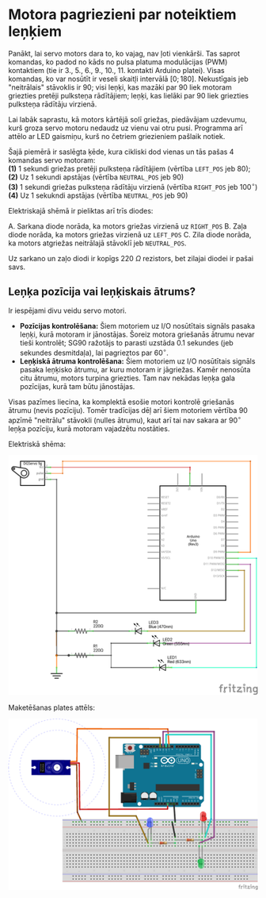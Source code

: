 # Motora pagriezieni par noteiktiem leņķiem

Panākt, lai servo motors dara to, ko vajag, nav ļoti vienkārši. 
Tas saprot komandas, ko padod no kāds no pulsa platuma modulācijas (PWM) kontaktiem 
(tie ir 3., 5., 6., 9., 10., 11. kontakti Arduino platei). 
Visas komandas, ko var nosūtīt ir veseli skaitļi intervālā $[0;180]$. 
Nekustīgais jeb "neitrālais" stāvoklis ir $90$; 
visi leņķi, kas mazāki par $90$ liek motoram griezties 
pretēji pulksteņa rādītājiem; leņķi, kas lielāki par $90$ liek griezties 
pulksteņa rādītāju virzienā. 

Lai labāk saprastu, kā motors kārtējā solī griežas, 
piedāvājam uzdevumu, kurš groza servo motoru nedaudz uz vienu vai 
otru pusi. Programma arī attēlo ar LED gaismiņu, kurš no četriem griezieniem pašlaik notiek.

Šajā piemērā ir saslēgta ķēde, kura cikliski dod vienas un tās 
pašas 4 komandas servo motoram:  
**(1)** 1 sekundi griežas pretēji pulksteņa rādītājiem (vērtība ``LEFT_POS`` jeb $80$);  
**(2)** Uz 1 sekundi apstājas (vērtība ``NEUTRAL_POS`` jeb $90$)  
**(3)** 1 sekundi griežas pulksteņa rādītāju virzienā (vērtība ``RIGHT_POS`` jeb $100^{\circ}$)  
**(4)** Uz 1 sekukndi apstājas (vērtība ``NEUTRAL_POS`` jeb $90$)


Elektriskajā shēmā ir pieliktas arī trīs diodes: 


A. Sarkana diode norāda, ka motors griežas virzienā uz ``RIGHT_POS``
B. Zaļa diode norāda, ka motors griežas virzienā uz ``LEFT_POS``
C. Zila diode norāda, ka motors atgriežas neitrālajā stāvoklī jeb ``NEUTRAL_POS``. 

Uz sarkano un zaļo diodi ir kopīgs $220~\Omega$ rezistors, 
bet zilajai diodei ir pašai savs. 


## Leņķa pozīcija vai leņķiskais ātrums?

Ir iespējami divu veidu servo motori. 

* **Pozīcijas kontrolēšana:** Šiem motoriem uz I/O nosūtītais signāls 
  pasaka leņķi, kurā motoram ir jānostājas. Šoreiz motora griešanās ātrumu 
  nevar tieši kontrolēt; SG90 ražotājs to parasti uzstāda 0.1 sekundes (jeb sekundes desmitdaļa), lai pagrieztos par $60^{\circ}$. 
* **Leņķiskā ātruma kontrolēšana:** Šiem motoriem uz I/O nosūtītais signāls 
  pasaka leņķisko ātrumu, ar kuru motoram ir jāgriežas. Kamēr nenosūta 
  citu ātrumu, motors turpina griezties. Tam nav nekādas leņķa gala pozīcijas, 
  kurā tam būtu jānostājas. 

Visas pazīmes liecina, ka komplektā esošie motori kontrolē griešanās ātrumu 
(nevis pozīciju). Tomēr tradīcijas dēļ arī šiem motoriem vērtība $90$ apzīmē 
"neitrālu" stāvokli (nulles ātrumu), kaut arī tai nav sakara ar $90^{\circ}$ 
leņķa pozīciju, kurā motoram vajadzētu nostāties.




Elektriskā shēma:

![](PositionSequence_schem.png)

Maketēšanas plates attēls:

![](PositionSequence_bb.png)